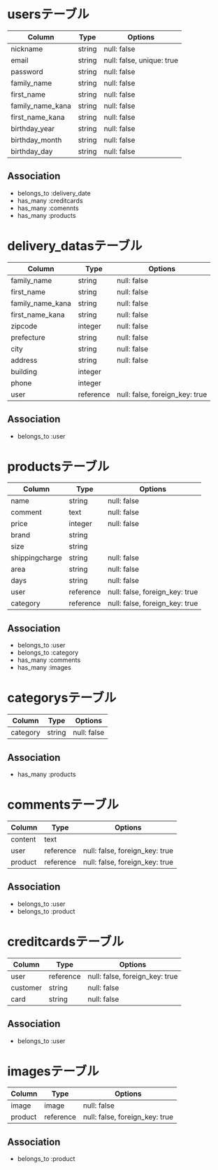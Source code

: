 # usersテーブル
|Column|Type|Options|
|------|----|-------|
|nickname|string|null: false|
|email|string|null: false, unique: true|
|password|string|null: false|
|family_name|string|null: false|
|first_name|string|null: false|
|family_name_kana|string|null: false|
|first_name_kana|string|null: false|
|birthday_year|string|null: false|
|birthday_month|string|null: false|
|birthday_day|string|null: false|
## Association
- belongs_to :delivery_date
- has_many :creditcards
- has_many :comennts
- has_many :products


# delivery_datasテーブル
|Column|Type|Options|
|------|----|-------|
|family_name|string|null: false|
|first_name|string|null: false|
|family_name_kana|string|null: false|
|first_name_kana|string|null: false|
|zipcode|integer|null: false|
|prefecture|string|null: false|
|city|string|null: false|
|address|string|null: false|
|building|integer||
|phone|integer|
|user|reference|null: false, foreign_key: true|
## Association
- belongs_to :user

# productsテーブル
|Column|Type|Options|
|------|----|-------|
|name|string|null: false|
|comment|text|null: false|
|price|integer|null: false|
|brand|string||
|size|string||
|shippingcharge|string|null: false|
|area|string|null: false|
|days|string|null: false|
|user|reference|null: false, foreign_key: true|
|category|reference|null: false, foreign_key: true|
## Association
- belongs_to :user
- belongs_to :category
- has_many :comments
- has_many :images

# categorysテーブル
|Column|Type|Options|
|------|----|-------|
|category|string|null: false|
## Association
- has_many :products

# commentsテーブル
|Column|Type|Options|
|------|----|-------|
|content|text||
|user|reference|null: false, foreign_key: true|
|product|reference|null: false, foreign_key: true|
## Association
- belongs_to :user
- belongs_to :product

# creditcardsテーブル
|Column|Type|Options|
|------|----|-------|
|user|reference|null: false, foreign_key: true|
|customer|string|null: false|
|card|string|null: false|
## Association
- belongs_to :user

# imagesテーブル
|Column|Type|Options|
|------|----|-------|
|image|image|null: false|
|product|reference|null: false, foreign_key: true|
## Association
- belongs_to :product
